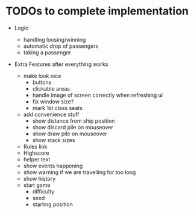 # TODOs to complete implementation

- Logic
  - handling loosing/winning
  - automatic drop of passengers
  - taking a passenger

- Extra Features after everything works
  - make look nice
    - buttons
    - clickable areas
    - handle image of screen correctly when refreshing ui
    - fix window size?
    - mark 1st class seats
  - add convenience stuff
    - show distance from ship position
    - show discard pile on mouseover
    - show draw pile on mouseover
    - show stack sizes
  - Rules link
  - Highscore
  - helper text
  - show events happening
  - show warning if we are travelling for too long
  - show history
  - start game
    - difficulty
    - seed
    - starting position

